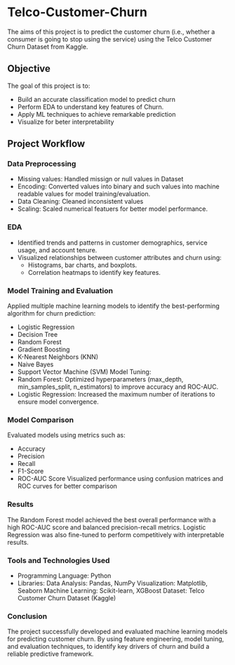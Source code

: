 # Telco-Customer-Churn
The aims of this project is to predict the customer churn (i.e., whether a consumer is going to stop using the service) using the Telco Customer Churn Dataset from Kaggle. 

## Objective
The goal of this project is to:
* Build an accurate classification model to predict churn
* Perform EDA to understand key features of Churn.
* Apply ML techniques to achieve remarkable prediction
* Visualize for beter interpretability

## Project Workflow
### Data Preprocessing
* Missing values: Handled missign or null values in Dataset
* Encoding: Converted values into binary and such values into machine readable values for model training/evaluation.
* Data Cleaning: Cleaned inconsistent values
* Scaling: Scaled numerical featuers for better model performance.
### EDA
* Identified trends and patterns in customer demographics, service usage, and account tenure.
* Visualized relationships between customer attributes and churn using:
  * Histograms, bar charts, and boxplots.
  * Correlation heatmaps to identify key features.
 
### Model Training and Evaluation
Applied multiple machine learning models to identify the best-performing algorithm for churn prediction:
  * Logistic Regression
  * Decision Tree
  * Random Forest
  * Gradient Boosting
  * K-Nearest Neighbors (KNN)
  * Naive Bayes
  * Support Vector Machine (SVM)
Model Tuning:
* Random Forest: Optimized hyperparameters (max_depth, min_samples_split, n_estimators) to improve accuracy and ROC-AUC.
* Logistic Regression: Increased the maximum number of iterations to ensure model convergence.

### Model Comparison
Evaluated models using metrics such as:
* Accuracy
* Precision
* Recall
* F1-Score
* ROC-AUC Score
Visualized performance using confusion matrices and ROC curves for better comparison

### Results
The Random Forest model achieved the best overall performance with a high ROC-AUC score and balanced precision-recall metrics.
Logistic Regression was also fine-tuned to perform competitively with interpretable results.

### Tools and Technologies Used
* Programming Language: Python
* Libraries:
  Data Analysis: Pandas, NumPy
  Visualization: Matplotlib, Seaborn
  Machine Learning: Scikit-learn, XGBoost
Dataset: Telco Customer Churn Dataset (Kaggle)

### Conclusion
The project successfully developed and evaluated machine learning models for predicting customer churn. By using feature engineering, model tuning, and evaluation techniques, to identify key drivers of churn and build a reliable predictive framework.

